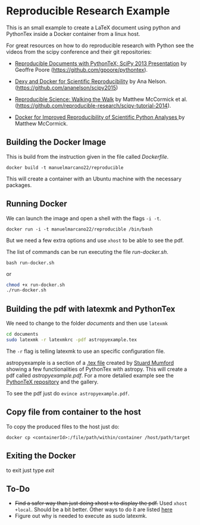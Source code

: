 # Reproducible Research Example

This is an small example to create a LaTeX document using python and PythonTex inside a Docker container from a linux host.

For great resources on how to do reproducible research with Python see the videos from the scipy conference and their git repositories:

- [Reproducible Documents with PythonTeX; SciPy 2013 Presentation](https://www.youtube.com/watch?v=G-UDHc2UVOg) by Geoffre Poore (https://github.com/gpoore/pythontex).

- [Dexy and Docker for Scientific Reproducibility](https://www.youtube.com/watch?v=qFd04rA8lp0) by Ana Nelson. (https://github.com/ananelson/scipy2015)

- [Reproducible Science: Walking the Walk](https://youtu.be/EzX7MN_bzqg?list=PLIyfHkjEDSOEBhovULDAQtVje6toLVhP_) by Matthew McCormick et al. (https://github.com/reproducible-research/scipy-tutorial-2014).

- [Docker for Improved Reproducibility of Scientific Python Analyses ](https://www.youtube.com/watch?v=7gwCsQJKWJY) by Matthew McCormick.


## Building the Docker Image

This is build from the instruction given in the file called *Dockerfile*. 

`docker build -t manuelmarcano22/reproducible`

This will create a container with an Ubuntu machine with the necessary packages.

## Running Docker

We can launch the image and open a shell with the  flags `-i -t`. 

`docker run -i -t manuelmarcano22/reproducible /bin/bash`

But we need a few extra options and use `xhost` to be able to see the pdf. 

The list of commands can be run executing the file *run-docker.sh*. 

`bash run-docker.sh` 

or
```bash
chmod +x run-docker.sh
./run-docker.sh
```

## Building the pdf with latexmk and PythonTex

We need to change to the folder *documents* and then use `latexmk`

```bash
cd documents
sudo latexmk -r latexmkrc -pdf astropyexample.tex
```

The `-r` flag is telling latexmk to use an specific configuration file.


astropyexample is a section of  a [.tex file](https://gist.github.com/Cadair/5f66da0c4d14055836b2) created by [Stuard Mumford](https://github.com/Cadair) showing a few functionalities of PythonTex with astropy. This will create a pdf called *astropyexample.pdf*.  For a more detalied example see the [PythonTeX repository](https://github.com/gpoore/pythontex) and the gallery.

To see the pdf just do `evince astropyexample.pdf`.

## Copy file from container to the host

To copy the produced files to the host just do:

`docker cp <containerId>:/file/path/within/container /host/path/target`

## Exiting the Docker

to exit just type *exit*


## To-Do
- ~~Find a safer way than just doing xhost x to display the pdf.~~ Used `xhost +local`. Should be a bit better. Other ways to do it are listed [here](http://wiki.ros.org/docker/Tutorials/GUI)
- Figure out why is needed to execute as sudo latexmk. 
